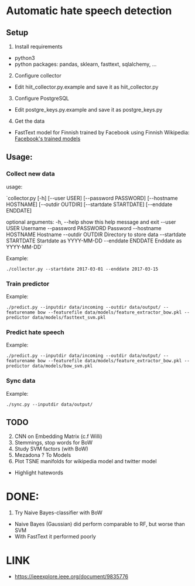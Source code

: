 #  Automatic hate speech detection

## Setup
1. Install requirements
  - python3
  - python packages: pandas, sklearn, fasttext, sqlalchemy, ...
2. Configure collector
  - Edit hiit_collector.py.example and save it as hiit_collector.py
3. Configure PostgreSQL
  - Edit postgre_keys.py.example and save it as postgre_keys.py
4. Get the data
  - FastText model for Finnish trained by Facebook using Finnish Wikipedia:
  [Facebook's trained models](https://github.com/facebookresearch/fastText/blob/master/pretrained-vectors.md)

## Usage:
### Collect new data
usage:

`collector.py [-h] [--user USER] [--password PASSWORD]
                    [--hostname HOSTNAME] [--outdir OUTDIR]
                    [--startdate STARTDATE] [--enddate ENDDATE]

optional arguments:
  -h, --help            show this help message and exit
  --user USER           Username
  --password PASSWORD   Password
  --hostname HOSTNAME   Hostname
  --outdir OUTDIR       Directory to store data
  --startdate STARTDATE
                        Startdate as YYYY-MM-DD
  --enddate ENDDATE     Enddate as YYYY-MM-DD`

Example:

`./collector.py --startdate 2017-03-01 --enddate 2017-03-15`

### Train predictor

Example:

`./predict.py --inputdir data/incoming --outdir data/output/ --featurename bow --featurefile data/models/feature_extractor_bow.pkl --predictor data/models/fasttext_svm.pkl`

### Predict hate speech

Example:

`./predict.py --inputdir data/incoming --outdir data/output/ --featurename bow --featurefile data/models/feature_extractor_bow.pkl --predictor data/models/bow_svm.pkl`

### Sync data
Example:

`./sync.py --inputdir data/output/`

## TODO
2. CNN on Embedding Matrix (c.f Willi)
3. Stemmings, stop words for BoW
4. Study SVM factors (with BoW)
5. Mezadona ? To Models
6. Plot TSNE manifolds for wikipedia model and twitter model
  - Highlight hatewords

# DONE:
1. Try Naive Bayes-classifier with BoW
  - Naive Bayes (Gaussian) did perform comparable to RF, but worse than SVM
  - With FastText it performed poorly

# LINK
 - https://ieeexplore.ieee.org/document/9835776
